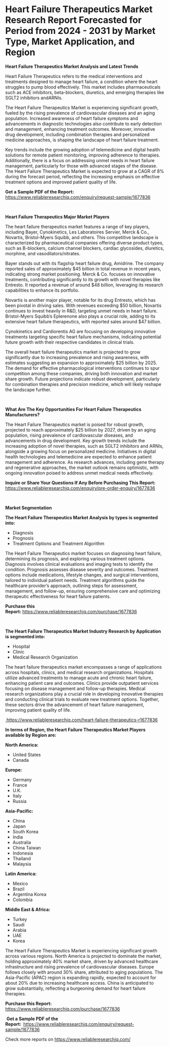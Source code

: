 <p><h1>Heart Failure Therapeutics Market Research Report Forecasted for Period from 2024 -  2031 by Market Type, Market Application, and Region</h1></p><p><strong>Heart Failure Therapeutics Market Analysis and Latest Trends</strong></p>
<p><p>Heart Failure Therapeutics refers to the medical interventions and treatments designed to manage heart failure, a condition where the heart struggles to pump blood effectively. This market includes pharmaceuticals such as ACE inhibitors, beta-blockers, diuretics, and emerging therapies like SGLT2 inhibitors andARNIs. </p><p>The Heart Failure Therapeutics Market is experiencing significant growth, fueled by the rising prevalence of cardiovascular diseases and an aging population. Increased awareness of heart failure symptoms and advancements in diagnostic technologies also contribute to early detection and management, enhancing treatment outcomes. Moreover, innovative drug development, including combination therapies and personalized medicine approaches, is shaping the landscape of heart failure treatment.</p><p>Key trends include the growing adoption of telemedicine and digital health solutions for remote patient monitoring, improving adherence to therapies. Additionally, there is a focus on addressing unmet needs in heart failure management, particularly for those with advanced stages of the disease. The Heart Failure Therapeutics Market is expected to grow at a CAGR of 8% during the forecast period, reflecting the increasing emphasis on effective treatment options and improved patient quality of life.</p></p>
<p><strong>Get a Sample PDF of the Report:&nbsp;</strong> <a href="https://www.reliableresearchiq.com/enquiry/request-sample/1677836?utm_campaign=1876&utm_medium=2&utm_source=Github&utm_content=ia&utm_term=28122024&utm_id=heart-failure-therapeutics">https://www.reliableresearchiq.com/enquiry/request-sample/1677836</a></p>
<p>&nbsp;</p>
<p><strong>Heart Failure Therapeutics Major Market Players</strong></p>
<p><p>The heart failure therapeutics market features a range of key players, including Bayer, Cynokinetics, Les Laboratoires Servier, Merck & Co., Novartis, Bristol-Myers Squibb, and others. This competitive landscape is characterized by pharmaceutical companies offering diverse product types, such as B-blockers, calcium channel blockers, cardiac glycosides, diuretics, morphine, and vasodilators/nitrates.</p><p>Bayer stands out with its flagship heart failure drug, Amidrine. The company reported sales of approximately $45 billion in total revenue in recent years, indicating strong market positioning. Merck & Co. focuses on innovative treatments, contributing significantly to its growth with novel therapies like Entresto. It reported a revenue of around $48 billion, leveraging its research capabilities to enhance its portfolio.</p><p>Novartis is another major player, notable for its drug Entresto, which has been pivotal in driving sales. With revenues exceeding $50 billion, Novartis continues to invest heavily in R&D, targeting unmet needs in heart failure. Bristol-Myers Squibb’s Eplerenone also plays a crucial role, adding to its extensive heart failure therapeutics, with reported sales around $47 billion.</p><p>Cynokinetics and Cardiorentis AG are focusing on developing innovative treatments targeting specific heart failure mechanisms, indicating potential future growth with their respective candidates in clinical trials.</p><p>The overall heart failure therapeutics market is projected to grow significantly due to increasing prevalence and rising awareness, with estimates suggesting an expansion to approximately $25 billion by 2025. The demand for effective pharmacological interventions continues to spur competition among these companies, driving both innovation and market share growth. Future projections indicate robust development, particularly for combination therapies and precision medicine, which will likely reshape the landscape further.</p></p>
<p>&nbsp;</p>
<p><strong>What Are The Key Opportunities For Heart Failure Therapeutics Manufacturers?</strong></p>
<p><p>The Heart Failure Therapeutics market is poised for robust growth, projected to reach approximately $25 billion by 2027, driven by an aging population, rising prevalence of cardiovascular diseases, and advancements in drug development. Key growth trends include the increasing adoption of novel therapies, such as SGLT2 inhibitors and ARNIs, alongside a growing focus on personalized medicine. Initiatives in digital health technologies and telemedicine are expected to enhance patient management and adherence. As research advances, including gene therapy and regenerative approaches, the market outlook remains optimistic, with ongoing innovation poised to address unmet medical needs effectively.</p></p>
<p><strong>Inquire or Share Your Questions If Any Before Purchasing This Report:</strong> <a href="https://www.reliableresearchiq.com/enquiry/pre-order-enquiry/1677836?utm_campaign=1876&utm_medium=2&utm_source=Github&utm_content=ia&utm_term=28122024&utm_id=heart-failure-therapeutics">https://www.reliableresearchiq.com/enquiry/pre-order-enquiry/1677836</a></p>
<p>&nbsp;</p>
<p><strong>Market Segmentation</strong></p>
<p><strong>The Heart Failure Therapeutics Market Analysis by types is segmented into:</strong></p>
<p><ul><li>Diagnosis</li><li>Prognosis</li><li>Treatment Options and Treatment Algorithm</li></ul></p>
<p><p>The Heart Failure Therapeutics market focuses on diagnosing heart failure, determining its prognosis, and exploring various treatment options. Diagnosis involves clinical evaluations and imaging tests to identify the condition. Prognosis assesses disease severity and outcomes. Treatment options include medications, lifestyle changes, and surgical interventions, tailored to individual patient needs. Treatment algorithms guide the healthcare provider’s approach, outlining steps for assessment, management, and follow-up, ensuring comprehensive care and optimizing therapeutic effectiveness for heart failure patients.</p></p>
<p><strong>Purchase this Report:&nbsp;</strong><a href="https://www.reliableresearchiq.com/purchase/1677836?utm_campaign=1876&utm_medium=2&utm_source=Github&utm_content=ia&utm_term=28122024&utm_id=heart-failure-therapeutics">https://www.reliableresearchiq.com/purchase/1677836</a></p>
<p>&nbsp;</p>
<p><strong>The Heart Failure Therapeutics Market Industry Research by Application is segmented into:</strong></p>
<p><ul><li>Hospital</li><li>Clinic</li><li>Medical Research Organization</li></ul></p>
<p><p>The heart failure therapeutics market encompasses a range of applications across hospitals, clinics, and medical research organizations. Hospitals utilize advanced treatments to manage acute and chronic heart failure, enhancing patient care and outcomes. Clinics provide outpatient services focusing on disease management and follow-up therapies. Medical research organizations play a crucial role in developing innovative therapies and conducting clinical trials to evaluate new treatment options. Together, these sectors drive the advancement of heart failure management, improving patient quality of life.</p></p>
<p><a href="https://www.reliableresearchiq.com/heart-failure-therapeutics-r1677836?utm_campaign=1876&utm_medium=2&utm_source=Github&utm_content=ia&utm_term=28122024&utm_id=heart-failure-therapeutics">&nbsp;https://www.reliableresearchiq.com/heart-failure-therapeutics-r1677836</a></p>
<p><strong>In terms of Region, the Heart Failure Therapeutics Market Players available by Region are:</strong></p>
<p>
    <p> <strong> North America: </strong>
        <ul>
            <li>United States</li>
            <li>Canada</li>
        </ul>
        </p> 
    <p> <strong> Europe: </strong>
        <ul>
            <li>Germany</li>
            <li>France</li>
            <li>U.K.</li>
            <li>Italy</li>
            <li>Russia</li>
        </ul>
        </p> 
    <p> <strong> Asia-Pacific: </strong>
        <ul>
            <li>China</li>
            <li>Japan</li>
            <li>South Korea</li>
            <li>India</li>
            <li>Australia</li>
            <li>China Taiwan</li>
            <li>Indonesia</li>
            <li>Thailand</li>
            <li>Malaysia</li>
        </ul>
        </p> 
    <p> <strong> Latin America: </strong>
        <ul>
            <li>Mexico</li>
            <li>Brazil</li>
            <li>Argentina Korea</li>
            <li>Colombia</li>
        </ul>
        </p> 
    <p> <strong> Middle East & Africa: </strong>
        <ul>
            <li>Turkey</li>
            <li>Saudi</li>
            <li>Arabia</li>
            <li>UAE</li>
            <li>Korea</li>
        </ul>
    </p>
    </p>
<p><p>The Heart Failure Therapeutics Market is experiencing significant growth across various regions. North America is projected to dominate the market, holding approximately 40% market share, driven by advanced healthcare infrastructure and rising prevalence of cardiovascular diseases. Europe follows closely with around 30% share, attributed to aging populations. The Asia-Pacific (APAC) region is expanding rapidly, expected to account for about 20% due to increasing healthcare access. China is anticipated to grow substantially, reflecting a burgeoning demand for heart failure therapies.</p></p>
<p><strong>Purchase this Report: </strong><a href="https://www.reliableresearchiq.com/purchase/1677836?utm_campaign=1876&utm_medium=2&utm_source=Github&utm_content=ia&utm_term=28122024&utm_id=heart-failure-therapeutics">https://www.reliableresearchiq.com/purchase/1677836</a></p>
<p>&nbsp;<strong>Get a Sample PDF of the Report:&nbsp;&nbsp;</strong><a href="https://www.reliableresearchiq.com/enquiry/request-sample/1677836?utm_campaign=1876&utm_medium=2&utm_source=Github&utm_content=ia&utm_term=28122024&utm_id=heart-failure-therapeutics">https://www.reliableresearchiq.com/enquiry/request-sample/1677836</a></p>
<p><strong></strong></p>
<p>Check more reports on <a href="https://www.reliableresearchiq.com/?utm_campaign=1876&utm_medium=2&utm_source=Github&utm_content=ia&utm_term=28122024&utm_id=heart-failure-therapeutics">https://www.reliableresearchiq.com/</a></p>